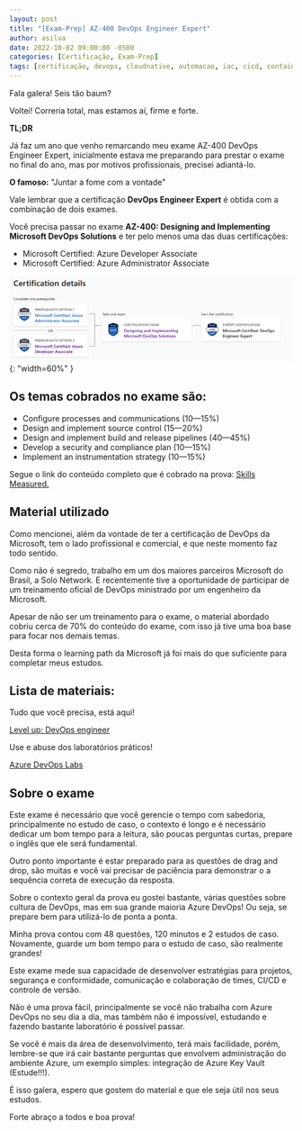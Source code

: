 ```yaml
---
layout: post
title: "[Exam-Prep] AZ-400 DevOps Engineer Expert"
author: asilva
date: 2022-10-02 09:00:00 -0500
categories: [Certificação, Exam-Prep]
tags: [certificação, devops, cloudnative, automacao, iac, cicd, container, azure, microsoft, az400]
---
```


Fala galera! Seis tão baum?

Voltei! Correria total, mas estamos aí, firme e forte. 

**TL;DR**

Já faz um ano que venho remarcando meu exame AZ-400 DevOps Engineer Expert, inicialmente estava me preparando para prestar o exame no final do ano, mas por motivos profissionais, precisei adiantá-lo.

**O famoso:** "Juntar a fome com a vontade"

Vale lembrar que a certificação **DevOps Engineer Expert** é obtida com a combinação de dois exames.

Você precisa passar no exame **AZ-400: Designing and Implementing Microsoft DevOps Solutions** e ter pelo menos uma das duas certificações:

* Microsoft Certified: Azure Developer Associate
* Microsoft Certified: Azure Administrator Associate

![](/assets/img/35/az400-01.png){: "width=60%" }

## **Os temas cobrados no exame são:**

* Configure processes and communications (10—15%)
* Design and implement source control (15—20%)
* Design and implement build and release pipelines (40—45%)
* Develop a security and compliance plan (10—15%)
* Implement an instrumentation strategy (10—15%)

Segue o link do conteúdo completo que é cobrado na prova: <a href="https://query.prod.cms.rt.microsoft.com/cms/api/am/binary/RE3VP8d" target="_blank">Skills Measured.</a> 

## **Material utilizado**

Como mencionei, além da vontade de ter a certificação de DevOps da Microsoft, tem o lado profissional e comercial, e que neste momento faz todo sentido.

Como não é segredo, trabalho em um dos maiores parceiros Microsoft do Brasil, a Solo Network. E recentemente tive a oportunidade de participar de um treinamento oficial de DevOps ministrado por um engenheiro da Microsoft.

Apesar de não ser um treinamento para o exame, o material abordado cobriu cerca de 70% do conteúdo do exame, com isso já tive uma boa base para focar nos demais temas.

Desta forma o learning path da Microsoft já foi mais do que suficiente para completar meus estudos.

## **Lista de materiais:**

Tudo que você precisa, está aqui!

<a href="https://learn.microsoft.com/en-us/users/sandramarin/collections/5w7tk3yx1qnj7?WT.mc_id=Azure_BoM-wwl" target="_blank"> Level up: DevOps engineer</a> 

Use e abuse dos laboratórios práticos!

<a href="https://azuredevopslabs.com/" target="_blank"> Azure DevOps Labs</a> 

## **Sobre o exame**

Este exame é necessário que você gerencie o tempo com sabedoria, principalmente no estudo de caso, o contexto é longo e é necessário dedicar um bom tempo para a leitura, são poucas perguntas curtas, prepare o inglês que ele será fundamental.

Outro ponto importante é estar preparado para as questões de drag and drop, são muitas e você vai precisar de paciência para demonstrar o a sequência correta de execução da resposta.

Sobre o contexto geral da prova eu gostei bastante, várias questões sobre cultura de DevOps, mas em sua grande maioria Azure DevOps! Ou seja, se prepare bem para utilizá-lo de ponta a ponta.

Minha prova contou com 48 questões, 120 minutos e 2 estudos de caso. Novamente, guarde um bom tempo para o estudo de caso, são realmente grandes!

Este exame mede sua capacidade de desenvolver estratégias para projetos, segurança e conformidade, comunicação e colaboração de times, CI/CD e controle de versão.

Não é uma prova fácil, principalmente se você não trabalha com Azure DevOps no seu dia a dia, mas também não é impossível, estudando e fazendo bastante laboratório é possível passar.

Se você é mais da área de desenvolvimento, terá mais facilidade, porém, lembre-se que irá cair bastante perguntas que envolvem administração do ambiente Azure, um exemplo simples: integração de Azure Key Vault (Estude!!!).

É isso galera, espero que gostem do material e que ele seja útil nos seus estudos.

Forte abraço a todos e boa prova!

